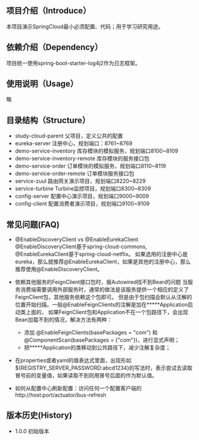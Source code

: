 ## 项目介绍（Introduce）
本项目演示SpringCloud最小必须配置、代码；用于学习研究用途。

## 依赖介绍（Dependency）
项目统一使用spring-boot-starter-log4j2作为日志框架。

## 使用说明（Usage）
略

## 目录结构（Structure）
- study-cloud-parent 父项目，定义公共的配置
- eureka-server 注册中心，规划端口：8761~8769
- demo-service-inventory 库存模块的模拟服务，规划端口8100~8109
- demo-service-inventory-remote 库存模块的服务接口包
- demo-service-order 订单模块的模拟服务，规划端口8110~8119
- demo-service-order-remote 订单模块服务接口包
- service-zuul 路由网关演示项目，规划端口8220~8229
- service-turbine Turbine监控项目，规划端口8300~8309
- config-server 配置中心演示项目，规划端口9000~9009
- config-client 配置消费者演示项目，规划端口9100~9109

## 常见问题(FAQ)
- @EnableDiscoveryClient vs @EnableEurekaClient
    @EnableDiscoveryClient基于spring-cloud-commons, @EnableEurekaClient基于spring-cloud-netflix。
    如果选用的注册中心是eureka，那么就推荐@EnableEurekaClient，如果是其他的注册中心，那么推荐使用@EnableDiscoveryClient。

- 依赖其他服务的FeignClient接口包时，报Autowired找不到Bean的问题
    当服务消费端需要调用外部服务时，通常的做法是该服务提供一个相应的定义了FeignClient包，其他服务依赖这个包即可。
    但是由于包扫描会默认从注解的位置开始扫描。一般@EnableFeignClients的注解是加在*****Application启动类上面的，
    如果FeignClient包和Application不在一个包路径下，会出现Bean加载不到的情况，解决方法有两种：
    * 添加 @EnableFeignClients(basePackages = "com") 和 @ComponentScan(basePackages = {"com"})，进行显式声明；
    * 把*****Application的类移动到公共路径下，减少注解复杂度；

- 在properties或者yaml的值表达式里面，出现形如${REGISTRY_SERVER_PASSWORD:abcd1234}的写法时，表示尝试去读取冒号前的变量值，如果读取不到则用冒号后面的作为默认值。

- 如何从配置中心刷新配置：访问任何一个配置客户端的 http://host:port/actuator/bus-refresh

## 版本历史(History)
+ 1.0.0 初始版本
